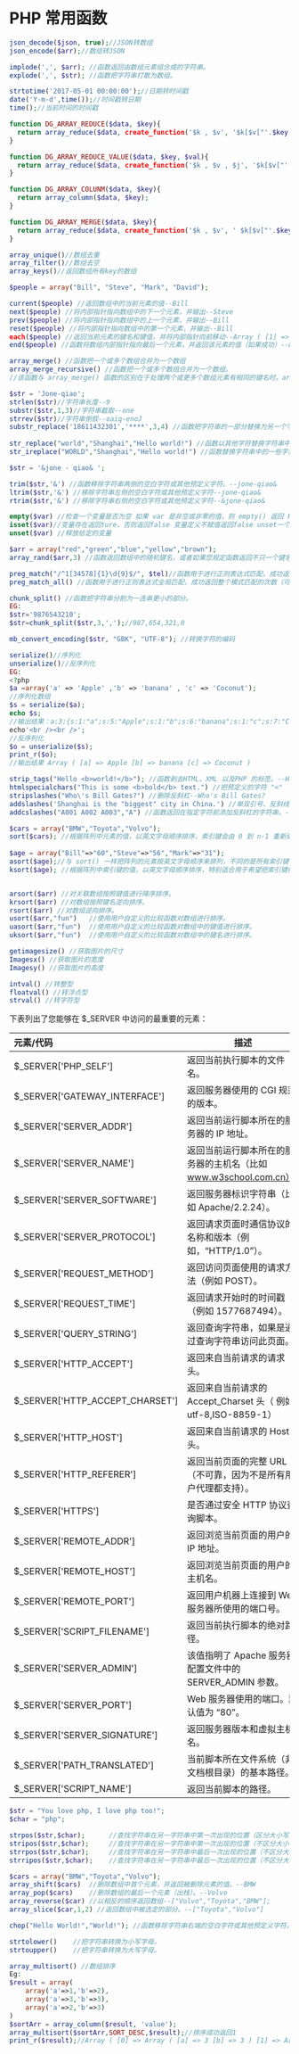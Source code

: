 # PHP 常用函数

```php
json_decode($json, true);//JSON转数组
json_encode($arr);//数组转JSON
```

```php
implode(',', $arr); //函数返回由数组元素组合成的字符串。
explode(',', $str); //函数把字符串打散为数组。
```
```php
strtotime('2017-05-01 00:00:00');//日期转时间戳
date('Y-m-d',time());//时间戳转日期
time();//当前时间的时间戳
```

```php
function DG_ARRAY_REDUCE($data, $key){
  return array_reduce($data, create_function('$k , $v', '$k[$v["'.$key.'"]] = $v; return $k;'));
}

function DG_ARRAY_REDUCE_VALUE($data, $key, $val){
  return array_reduce($data, create_function('$k , $v , $j', '$k[$v["'.$key.'"]] = $v["'.$val.'"]; return $k;'));
}

function DG_ARRAY_COLUNM($data, $key){
  return array_column($data, $key);
}

function DG_ARRAY_MERGE($data, $key){
  return array_reduce($data, create_function('$k , $v', ' $k[$v["'.$key.'"]][] = $v; return $k;'));
}
```
```php
array_unique()//数组去重
array_filter()//数组去空
array_keys()//返回数组所有key的数组
```

```php
$people = array("Bill", "Steve", "Mark", "David");

current($people) //返回数组中的当前元素的值--Bill
next($people) //将内部指针指向数组中的下一个元素，并输出--Steve
prev($people) //将内部指针指向数组中的上一个元素，并输出--Bill
reset($people) //将内部指针指向数组中的第一个元素，并输出--Bill
each($people) //返回当前元素的键名和键值，并将内部指针向前移动--Array ( [1] => Bill [value] => Bill [0] => 0 [key] => 0 )
end($people) //函数将数组内部指针指向最后一个元素，并返回该元素的值（如果成功）--David
```

```php
array_merge() //函数把一个或多个数组合并为一个数组
array_merge_recursive() //函数把一个或多个数组合并为一个数组。
//该函数与 array_merge() 函数的区别在于处理两个或更多个数组元素有相同的键名时。array_merge_recursive() 不会进行键名覆盖，而是将多个相同键名的值递归组成一个数组。
```

```php
$str = 'Jone-qiao';
strlen($str)//字符串长度--9
substr($str,1,3)//字符串截取--one
strrev($str)//字符串倒叙--oaiq-enoJ
substr_replace('18611432301','****',3,4) //函数把字符串的一部分替换为另一个字符串--186****2301
  
str_replace("world","Shanghai","Hello world!") //函数以其他字符替换字符串中的一些字符（区分大小写)--Hello Shanghai!
str_ireplace("WORLD","Shanghai","Hello world!") //函数替换字符串中的一些字符（不区分大小写）--Hello Shanghai!
```

```php
$str = '&jone - qiao& ';

trim($str,'&') //函数移除字符串两侧的空白字符或其他预定义字符。--jone-qiao&
ltrim($str,'&') //移除字符串左侧的空白字符或其他预定义字符--jone-qiao&
rtrim($str,'&') //移除字符串右侧的空白字符或其他预定义字符--&jone-qiao&
```

```php
empty($var) //检查一个变量是否为空 如果 var 是非空或非零的值，则 empty() 返回 FALSE。换句话说，""、0、"0"、NULL、FALSE、array()、var $var; 以及没有任何属性的对象都将被认为是空的，如果 var 为空，则返回 TRUE。
isset($var)//变量存在返回ture，否则返回false 变量定义不赋值返回false unset一个变量，返回false 变量赋值为null，返回false  
unset($var) //释放给定的变量
```

```php
$arr = array("red","green","blue","yellow","brown");
array_rand($arr,3) //函数返回数组中的随机键名，或者如果您规定函数返回不只一个键名，则返回包含随机键名的数组。
```

```php
preg_match("/^1[34578]{1}\d{9}$/", $tel)//函数用于进行正则表达式匹配，成功返回 1 ，否则返回 0
preg_match_all() //函数用于进行正则表达式全局匹配，成功返回整个模式匹配的次数（可能为零），如果出错返回 FALSE 。
```
```php
chunk_split() //函数把字符串分割为一连串更小的部分。
EG:
$str='9876543210';
$str=chunk_split($str,3,',');//987,654,321,0
```

```php
mb_convert_encoding($str, "GBK", "UTF-8"); //转换字符的编码
```

```php
serialize()//序列化
unserialize()//反序列化
EG:
<?php
$a =array('a' => 'Apple' ,'b' => 'banana' , 'c' => 'Coconut');
//序列化数组
$s = serialize($a);
echo $s;
//输出结果：a:3:{s:1:"a";s:5:"Apple";s:1:"b";s:6:"banana";s:1:"c";s:7:"Coconut";}
echo'<br /><br />';
//反序列化
$o = unserialize($s);
print_r($o);
//输出结果 Array ( [a] => Apple [b] => banana [c] => Coconut )
```

```PHP
strip_tags("Hello <b>world!</b>"); //函数剥去HTML、XML 以及PHP 的标签。--Hello world!
htmlspecialchars("This is some <b>bold</b> text.") //把预定义的字符 "<" （小于）和 ">" （大于）转换为 HTML 实体--This is some <b>bold</b> text.
stripslashes("Who\'s Bill Gates?") //删除反斜杠--Who's Bill Gates?
addslashes('Shanghai is the "biggest" city in China.') //单双引号、反斜线及NULL加上反斜线转义--Shanghai is the \"biggest\" city in China.
addcslashes("A001 A002 A003","A") //函数返回在指定字符前添加反斜杠的字符串。--\A001 \A002 \A003
```

```PHP
$cars = array("BMW","Toyota","Volvo");
sort($cars); //根据阵列中元素的值，以英文字母顺序排序，索引键会由 0 到 n-1 重新编号。主要是当阵列索引键的值无关疼痒时用来把阵列排序。--["BMW","Toyota","Volvo"]
  
$age = array("Bill"=>"60","Steve"=>"56","Mark"=>"31");
asort($age);//与 sort() 一样把阵列的元素按英文字母顺序来排列，不同的是所有索引键都获得保留，特别适合替联想阵列排序。--["Mark"=>"31","Steve"=>"56","Bill"=>"60"]
ksort($age); //根据阵列中索引键的值，以英文字母顺序排序，特别适合用于希望把索引键排序的联想阵列。["Bill"=>"60","Mark"=>"31","Steve"=>"56"]


arsort($arr) //对关联数组按照键值进行降序排序。
krsort($arr) //对数组按照键名逆向排序。
rsort($arr)	//对数组逆向排序。
usort($arr,"fun")	//使用用户自定义的比较函数对数组进行排序。
uasort($arr,"fun")	//使用用户自定义的比较函数对数组中的键值进行排序。
uksort($arr,"fun")	//使用用户自定义的比较函数对数组中的键名进行排序。
```

```PHP
getimagesize() //获取图片的尺寸
Imagesx() //获取图片的宽度
Imagesy() //获取图片的高度
```

```php
intval() //转整型
floatval() //转浮点型
strval() //转字符型
```

下表列出了您能够在 $_SERVER 中访问的最重要的元素：

| 元素/代码                           | 描述                                       |
| :------------------------------ | ---------------------------------------- |
| $_SERVER['PHP_SELF']            | 返回当前执行脚本的文件名。                            |
| $_SERVER['GATEWAY_INTERFACE']   | 返回服务器使用的 CGI 规范的版本。                      |
| $_SERVER['SERVER_ADDR']         | 返回当前运行脚本所在的服务器的 IP 地址。                   |
| $_SERVER['SERVER_NAME']         | 返回当前运行脚本所在的服务器的主机名（比如 www.w3school.com.cn）。 |
| $_SERVER['SERVER_SOFTWARE']     | 返回服务器标识字符串（比如 Apache/2.2.24）。            |
| $_SERVER['SERVER_PROTOCOL']     | 返回请求页面时通信协议的名称和版本（例如，“HTTP/1.0”）。        |
| $_SERVER['REQUEST_METHOD']      | 返回访问页面使用的请求方法（例如 POST）。                  |
| $_SERVER['REQUEST_TIME']        | 返回请求开始时的时间戳（例如 1577687494）。              |
| $_SERVER['QUERY_STRING']        | 返回查询字符串，如果是通过查询字符串访问此页面。                 |
| $_SERVER['HTTP_ACCEPT']         | 返回来自当前请求的请求头。                            |
| $_SERVER['HTTP_ACCEPT_CHARSET'] | 返回来自当前请求的 Accept_Charset 头（ 例如 utf-8,ISO-8859-1） |
| $_SERVER['HTTP_HOST']           | 返回来自当前请求的 Host 头。                        |
| $_SERVER['HTTP_REFERER']        | 返回当前页面的完整 URL（不可靠，因为不是所有用户代理都支持）。        |
| $_SERVER['HTTPS']               | 是否通过安全 HTTP 协议查询脚本。                      |
| $_SERVER['REMOTE_ADDR']         | 返回浏览当前页面的用户的 IP 地址。                      |
| $_SERVER['REMOTE_HOST']         | 返回浏览当前页面的用户的主机名。                         |
| $_SERVER['REMOTE_PORT']         | 返回用户机器上连接到 Web 服务器所使用的端口号。               |
| $_SERVER['SCRIPT_FILENAME']     | 返回当前执行脚本的绝对路径。                           |
| $_SERVER['SERVER_ADMIN']        | 该值指明了 Apache 服务器配置文件中的 SERVER_ADMIN 参数。  |
| $_SERVER['SERVER_PORT']         | Web 服务器使用的端口。默认值为 “80”。                  |
| $_SERVER['SERVER_SIGNATURE']    | 返回服务器版本和虚拟主机名。                           |
| $_SERVER['PATH_TRANSLATED']     | 当前脚本所在文件系统（非文档根目录）的基本路径。                 |
| $_SERVER['SCRIPT_NAME']         | 返回当前脚本的路径。                               |

```php
$str = "You love php, I love php too!";
$char = "php";

strpos($str,$char);      //查找字符串在另一字符串中第一次出现的位置（区分大小写）--9
stripos($str,$char);     //查找字符串在另一字符串中第一次出现的位置（不区分大小写）--9
strrpos($str,$char);     //查找字符串在另一字符串中最后一次出现的位置（不区分大小写）--21
strripos($str,$char);    //查找字符串在另一字符串中最后一次出现的位置（不区分大小写）--21
```

```php
$cars = array("BMW","Toyota","Volvo");
array_shift($cars)	//删除数组中首个元素，并返回被删除元素的值。--BMW
array_pop($cars)	//删除数组的最后一个元素（出栈）。--Volvo
array_reverse($car)	//以相反的顺序返回数组--["Volvo","Toyota","BMW"];
array_slice($car,1,2) //返回数组中被选定的部分。--["Toyota","Volvo"]
```

```php
chop("Hello World!","World!"); //函数移除字符串右端的空白字符或其他预定义字符。--Hello
```

```php
strtolower()	//把字符串转换为小写字母。
strtoupper()	//把字符串转换为大写字母。
```
```php
array_multisort() //数组排序
Eg:
$result = array(
	array('a'=>1,'b'=>2),
  	array('a'=>3,'b'=>3),
  	array('a'=>2,'b'=>3)
)
$sortArr = array_column($result, 'value');
array_multisort($sortArr,SORT_DESC,$result);//排序成功返回1 
print_r($result);//Array ( [0] => Array ( [a] => 3 [b] => 3 ) [1] => Array ( [a] => 2 [b] => 3 ) [2] => Array ( [a] => 1 [b] => 2 ) )
```
